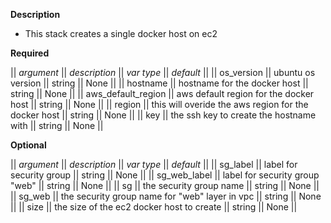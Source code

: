 **Description**

  - This stack creates a single docker host on ec2

**Required**

|| *argument*           || *description*                            || *var type* ||  *default*      ||
|| os_version        || ubuntu os version                 || string   ||  None         ||
|| hostname           || hostname for the docker host      || string   ||  None         ||
|| aws_default_region || aws default region for the docker host      || string   ||  None         ||
|| region || this will overide the aws region for the docker host      || string   ||  None         ||
|| key || the ssh key to create the hostname with      || string   ||  None         ||

**Optional**

|| *argument*           || *description*                            || *var type* ||  *default*      ||
|| sg_label || label for security group        || string   || None       ||
|| sg_web_label || label for security group "web"      || string   || None       ||
|| sg || the security group name      || string   || None       ||
|| sg_web || the security group name for "web" layer in vpc      || string   || None       ||
|| size || the size of the ec2 docker host to create     || string   || None       ||
